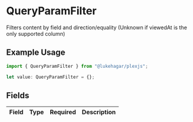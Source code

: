 # QueryParamFilter

Filters content by field and direction/equality
(Unknown if viewedAt is the only supported column)


## Example Usage

```typescript
import { QueryParamFilter } from "@lukehagar/plexjs";

let value: QueryParamFilter = {};
```

## Fields

| Field       | Type        | Required    | Description |
| ----------- | ----------- | ----------- | ----------- |